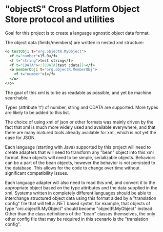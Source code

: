 # "objectS" Cross Platform Object Store protocol and utilities
Goal for this project is to create a language agnostic object data format.

The object data (fields/members) are written in nested xml structure:
```xml
<o testObj1 t="org.objectR.MyObject">
  <f t="number">15.0</f>
  <f t="string">test string</f>
  <f t="CDATA"><![CDATA[test cdata]]></f>
  <o memberObj1 t="org.objectR.MemberObj">
    <f t="number">1</f>
  </o>
</o>
```

The goal of this xml is to be as readable as possible, and yet be machine searchable.

Types (attribute 't') of number, string and CDATA are supported. More types are likely to be added to this list.

The choice of using xml of json or other formats was mainly driven by the fact that xml is much more widely used and available everywhere, and that there are many matured tools already available for xml, which is not yet the case for JSON.

Each language (starting with Java) supported by this project will need to create adapters that will need to transform any "bean" object into this xml format. Bean objects will need to be simple, serializable objects. Behaviors can be a part of the bean objects, however the behavior is not persisted to the database. This allows for the code to change over time without significant compatibility issues.

Each language adapter will also need to read this xml, and convert it to the appropriate object based on the type attributes and the data supplied in the xml. Systems written in completely different languages should be able to interchange structured object data using this format aided by a "translation config" file that will tell a .NET based syster, for example, that objects of type "orc.objectR.MyObject" should become "objectR.MyObject" instead. Other than the class definitions of the "bean" classes themselves, the only other config file that may be required in this scenario is the "translation config".
